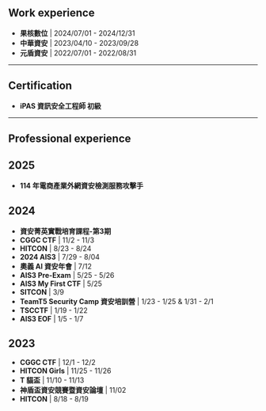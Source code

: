 **Work experience**
----
- **果核數位** | 2024/07/01 - 2024/12/31
- **中華資安** | 2023/04/10 - 2023/09/28
- **元盾資安** | 2022/07/01 - 2022/08/31

----------------------------

**Certification**
---
- **iPAS 資訊安全工程師 初級**

----------------------------
**Professional experience**
-----
2025
----
- **114 年電商產業外網資安檢測服務攻擊手**

2024
----
- **資安菁英實戰培育課程-第3期**
- **CGGC CTF** | 11/2 - 11/3
- **HITCON** | 8/23 - 8/24
- **2024 AIS3** | 7/29 - 8/04 
- **奧義 AI 資安年會** | 7/12
- **AIS3 Pre-Exam** | 5/25 - 5/26
- **AIS3 My First CTF** | 5/25
- **SITCON** | 3/9
- **TeamT5 Security Camp 資安培訓營** | 1/23 - 1/25 & 1/31 - 2/1
- **TSCCTF** | 1/19 - 1/22
- **AIS3 EOF** | 1/5 - 1/7

2023
---
- **CGGC CTF** | 12/1 - 12/2
- **HITCON Girls** | 11/25 - 11/26
- **T 貓盃** | 11/10 - 11/13
- **神盾盃資安競賽暨資安論壇** | 11/02
- **HITCON** | 8/18 - 8/19
